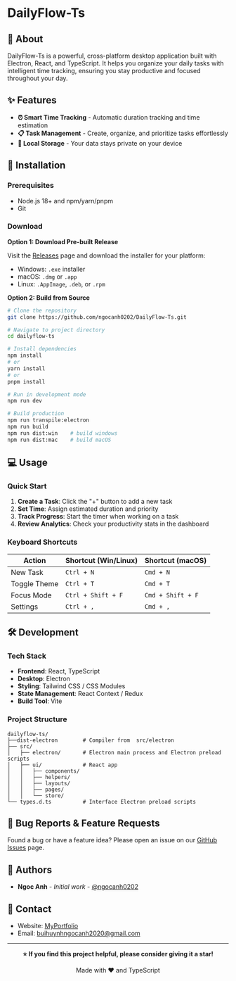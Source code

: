 # DailyFlow-Ts

## 📖 About

DailyFlow-Ts is a powerful, cross-platform desktop application built with Electron, React, and TypeScript. It helps you organize your daily tasks with intelligent time tracking, ensuring you stay productive and focused throughout your day.

## ✨ Features

- **⏰ Smart Time Tracking** - Automatic duration tracking and time estimation
- **📋 Task Management** - Create, organize, and prioritize tasks effortlessly
- **💾 Local Storage** - Your data stays private on your device

## 🚀 Installation
### Prerequisites

- Node.js 18+ and npm/yarn/pnpm
- Git

### Download

**Option 1: Download Pre-built Release**

Visit the [Releases](https://github.com/ngocanh0202/dailyflow-ts/releases) page and download the installer for your platform:
- Windows: `.exe` installer
- macOS: `.dmg` or `.app`
- Linux: `.AppImage`, `.deb`, or `.rpm`

**Option 2: Build from Source**

```bash
# Clone the repository
git clone https://github.com/ngocanh0202/DailyFlow-Ts.git

# Navigate to project directory
cd dailyflow-ts

# Install dependencies
npm install
# or
yarn install
# or
pnpm install

# Run in development mode
npm run dev

# Build production
npm run transpile:electron
npm run build
npm run dist:win    # build windows
npm run dist:mac    # build macOS
```

## 💻 Usage

### Quick Start

1. **Create a Task**: Click the "+" button to add a new task
2. **Set Time**: Assign estimated duration and priority
3. **Track Progress**: Start the timer when working on a task
4. **Review Analytics**: Check your productivity stats in the dashboard

### Keyboard Shortcuts

| Action | Shortcut (Win/Linux) | Shortcut (macOS) |
|--------|---------------------|------------------|
| New Task | `Ctrl + N` | `Cmd + N` |
| Toggle Theme | `Ctrl + T` | `Cmd + T` |
| Focus Mode | `Ctrl + Shift + F` | `Cmd + Shift + F` |
| Settings | `Ctrl + ,` | `Cmd + ,` |

## 🛠️ Development

### Tech Stack

- **Frontend**: React, TypeScript
- **Desktop**: Electron
- **Styling**: Tailwind CSS / CSS Modules
- **State Management**: React Context / Redux
- **Build Tool**: Vite

### Project Structure

```
dailyflow-ts/
├──dist-electron        # Compiler from  src/electron
├── src/
│   ├── electron/       # Electron main process and Electron preload scripts
│   ├── ui/             # React app
│   │   ├── components/
│   │   ├── helpers/
│   │   ├── layouts/
│   │   ├── pages/
│   │   └── store/
└── types.d.ts          # Interface Electron preload scripts
```

## 🐛 Bug Reports & Feature Requests

Found a bug or have a feature idea? Please open an issue on our [GitHub Issues](https://github.com/ngocanh0202/DailyFlow-Ts.git/issues) page.


## 👥 Authors

- **Ngoc Anh** - *Initial work* - [@ngocanh0202](https://github.com/ngocanh0202)

## 📧 Contact

- Website: [MyPortfolio](https://ngocanh0202.github.io/MyPortfolio/)
- Email: buihuynhngocanh2020@gmail.com

---

<div align="center">

**⭐ If you find this project helpful, please consider giving it a star!**

Made with ❤️ and TypeScript

</div>
